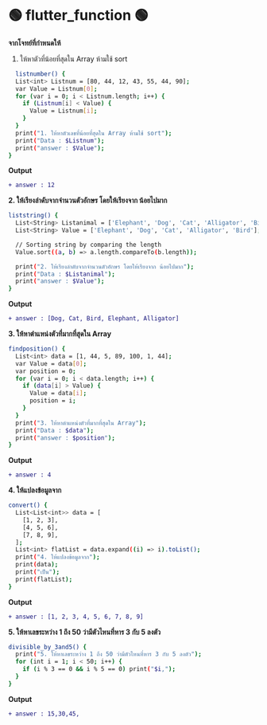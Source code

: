 # 🟢 flutter_function 🟢

**จากโจทย์ที่กำหนดให้** 
1. ให้หาตัวที่น้อยที่สุดใน Array ห้ามใช้ sort
```bash
  listnumber() {
  List<int> Listnum = [80, 44, 12, 43, 55, 44, 90];
  var Value = Listnum[0];
  for (var i = 0; i < Listnum.length; i++) {
    if (Listnum[i] < Value) {
      Value = Listnum[i];
    }
  }
  print("1. ให้หาตัวเลขที่น้อยที่สุดใน Array ห้ามใช้ sort");
  print("Data : $Listnum");
  print("answer : $Value");
}
```
**Output**
```diff
+ answer : 12
```
**2. ให้เรียงลำดับจากจำนวนตัวอักษร โดยให้เรียงจาก น้อยไปมาก**
```bash
liststring() {
  List<String> Listanimal = ['Elephant', 'Dog', 'Cat', 'Alligator', 'Bird'];
  List<String> Value = ['Elephant', 'Dog', 'Cat', 'Alligator', 'Bird'];

  // Sorting string by comparing the length
  Value.sort((a, b) => a.length.compareTo(b.length));

  print("2. ให้เรียงลำดับจากจำนวนตัวอักษร โดยให้เรียงจาก น้อยไปมาก");
  print("Data : $Listanimal");
  print("answer : $Value");
}
```
**Output**
```diff
+ answer : [Dog, Cat, Bird, Elephant, Alligator]
```
**3. ให้หาตำแหน่งตัวที่มากที่สุดใน Array**
```bash
findposition() {
  List<int> data = [1, 44, 5, 89, 100, 1, 44];
  var Value = data[0];
  var position = 0;
  for (var i = 0; i < data.length; i++) {
    if (data[i] > Value) {
      Value = data[i];
      position = i;
    }
  }
  print("3. ให้หาตำแหน่งตัวที่มากที่สุดใน Array");
  print("Data : $data");
  print("answer : $position");
}
```
**Output**
```diff
+ answer : 4
```
**4. ให้แปลงข้อมูลจาก**
```bash
convert() {
  List<List<int>> data = [
    [1, 2, 3],
    [4, 5, 6],
    [7, 8, 9],
  ];
  List<int> flatList = data.expand((i) => i).toList();
  print("4. ให้แปลงข้อมูลจาก");
  print(data);
  print("เป็น");
  print(flatList);
}
```
**Output**
```diff
+ answer : [1, 2, 3, 4, 5, 6, 7, 8, 9]
```
**5. ให้หาเลขระหว่าง 1 ถึง 50 ว่ามีตัวไหนที่หาร 3 กับ 5 ลงตัว**
```bash
divisible_by_3and5() {
  print("5. ให้หาเลขระหว่าง 1 ถึง 50 ว่ามีตัวไหนที่หาร 3 กับ 5 ลงตัว");
  for (int i = 1; i < 50; i++) {
    if (i % 3 == 0 && i % 5 == 0) print("$i,");
  }
}
```
**Output**
```diff
+ answer : 15,30,45,
```

